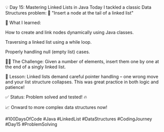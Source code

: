 💡 Day 15: Mastering Linked Lists in Java
Today I tackled a classic Data Structures problem:
📌 "Insert a node at the tail of a linked list"

🔧 What I learned:

How to create and link nodes dynamically using Java classes.

Traversing a linked list using a while loop.

Properly handling null (empty list) cases.

👨‍💻 The Challenge:
Given a number of elements, insert them one by one at the end of a singly linked list.

🧠 Lesson:
Linked lists demand careful pointer handling – one wrong move and your list structure collapses. This was great practice in both logic and patience!

✅ Status:
Problem solved and tested! 🔥

📈 Onward to more complex data structures now!

#100DaysOfCode #Java #LinkedList #DataStructures #CodingJourney #Day15 #ProblemSolving
